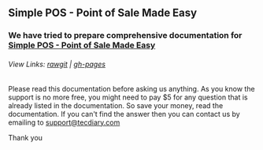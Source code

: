 ## Simple POS - Point of Sale Made Easy

### We have tried to prepare comprehensive documentation for [Simple POS - Point of Sale Made Easy](http://codecanyon.net/item/simple-pos-point-of-sale-made-easy/3947976/?ref=Tecdiary)

###### View Links: [rawgit](http://rawgit.com/tecdiary/spos-guide/gh-pages/index.html) | [gh-pages](http://tecdiary.github.io/spos-guide/)

Please read this documentation before asking us anything. As you know the support is no more free, you might need to pay $5 for any question that is already listed in the documentation. So save your money, read the documentation. If you can't find the answer then you can contact us by emailing to support@tecdiary.com 

Thank you